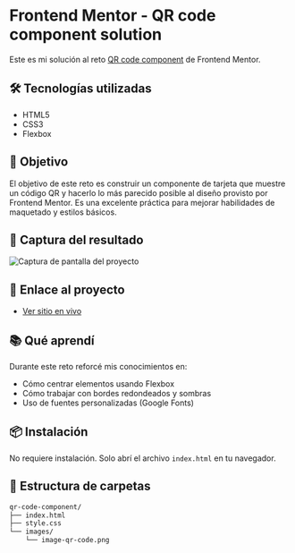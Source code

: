 # Frontend Mentor - QR code component solution

Este es mi solución al reto [QR code component](https://www.frontendmentor.io/challenges/qr-code-component-iux_sIO_H) de Frontend Mentor.

## 🛠️ Tecnologías utilizadas

- HTML5
- CSS3
- Flexbox

## 🎯 Objetivo

El objetivo de este reto es construir un componente de tarjeta que muestre un código QR y hacerlo lo más parecido posible al diseño provisto por Frontend Mentor. Es una excelente práctica para mejorar habilidades de maquetado y estilos básicos.

## 📸 Captura del resultado

![Captura de pantalla del proyecto](images/screenshot/qr-code-screenshot.png)


## 🚀 Enlace al proyecto

- [Ver sitio en vivo](https://qr-code-solution-fm.netlify.app/)  

## 📚 Qué aprendí

Durante este reto reforcé mis conocimientos en:

- Cómo centrar elementos usando Flexbox
- Cómo trabajar con bordes redondeados y sombras
- Uso de fuentes personalizadas (Google Fonts)

## 📦 Instalación

No requiere instalación. Solo abrí el archivo `index.html` en tu navegador.

## 📂 Estructura de carpetas

```bash
qr-code-component/
├── index.html
├── style.css
└── images/
    └── image-qr-code.png
